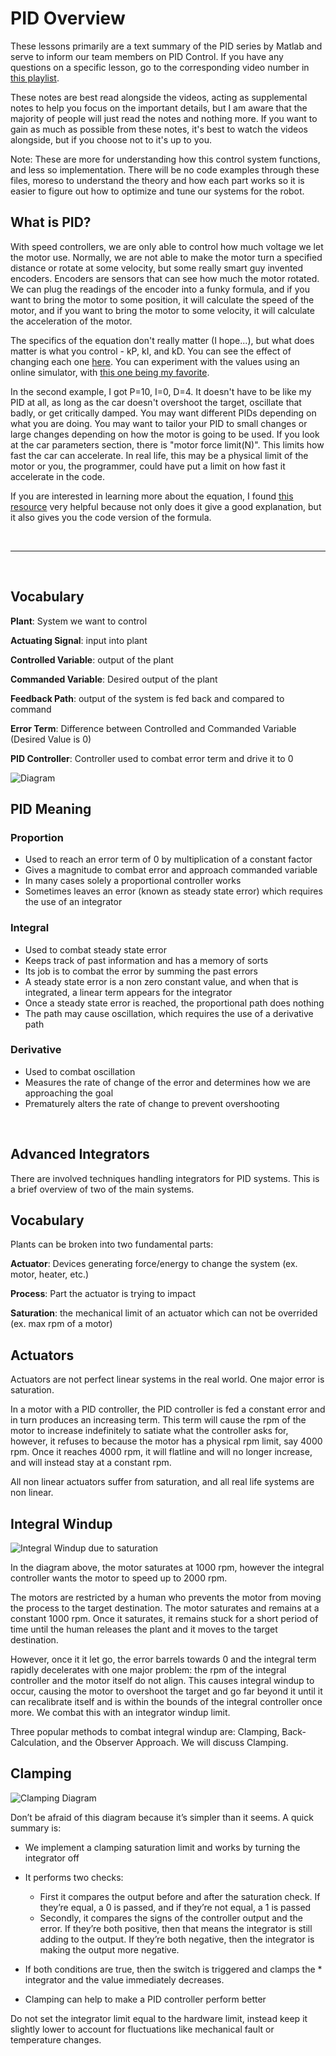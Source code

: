 # PID Overview

These lessons primarily are a text summary of the PID series by Matlab and serve to inform our team members on PID Control.
If you have any questions on a specific lesson, go to the corresponding video number in [this playlist](https://www.youtube.com/playlist?list=PLn8PRpmsu08pQBgjxYFXSsODEF3Jqmm-y).

These notes are best read alongside the videos, acting as supplemental notes to help you focus on the important details, but I am aware that the majority of people will just read the notes and nothing more. If you want to gain as much as possible from these notes, it's best to watch the videos alongside, but if you choose not to it's up to you.

Note: These are more for understanding how this control system functions, and less so implementation. There will be no code examples through these files, moreso to understand the theory and how each part works so it is easier to figure out how to optimize and tune our systems for the robot.

## What is PID?

With speed controllers, we are only able to control how much voltage we let the motor use. Normally, we are not able to make the motor turn a specified distance or rotate at some velocity, but some really smart guy invented encoders. Encoders are sensors that can see how much the motor rotated. We can plug the readings of the encoder into a funky formula, and if you want to bring the motor to some position, it will calculate the speed of the motor, and if you want to bring the motor to some velocity, it will calculate the acceleration of the motor.

The specifics of the equation don't really matter (I hope...), but what does matter is what you control - kP, kI, and kD.
You can see the effect of changing each one [here](https://www.youtube.com/watch?v=fusr9eTceEo&list=WL&index=2&t=0s).
You can experiment with the values using an online simulator, with [this one being my favorite](https://sites.google.com/site/fpgaandco/pid).

In the second example, I got P=10, I=0, D=4. It doesn't have to be like my PID at all, as long as the car doesn't overshoot the target, oscillate that badly, or get critically damped.
You may want different PIDs depending on what you are doing. You may want to tailor your PID to small changes or large changes depending on how the motor is going to be used.
If you look at the car parameters section, there is "motor force limit(N)". This limits how fast the car can accelerate. In real life, this may be a physical limit of the motor or you, the programmer, could have put a limit on how fast it accelerate in the code.

If you are interested in learning more about the equation, I found [this resource](http://robotsforroboticists.com/pid-control/) very helpful because not only does it give a good explanation, but it also gives you the code version of the formula.

<br>
<hr>
<br>

## Vocabulary

**Plant**: System we want to control

**Actuating Signal**: input into plant

**Controlled Variable**: output of the plant

**Commanded Variable**: Desired output of the plant

**Feedback Path**: output of the system is fed back and compared to command

**Error Term**: Difference between Controlled and Commanded Variable (Desired Value is 0)

**PID Controller**: Controller used to combat error term and drive it to 0

![Diagram](img/pid/Basic_PID_Diagram.jpg)

## PID Meaning

### Proportion

* Used to reach an error term of 0 by multiplication of a constant factor
* Gives a magnitude to combat error and approach commanded variable
* In many cases solely a proportional controller works
* Sometimes leaves an error (known as steady state error) which requires the use of an integrator

### Integral

* Used to combat steady state error
* Keeps track of past information and has a memory of sorts
* Its job is to combat the error by summing the past errors
* A steady state error is a non zero constant value, and when that is integrated, a linear term appears for the integrator
* Once a steady state error is reached, the proportional path does nothing
* The path may cause oscillation, which requires the use of a derivative path

### Derivative

* Used to combat oscillation
* Measures the rate of change of the error and determines how we are approaching the goal
* Prematurely alters the rate of change to prevent overshooting


<br>

## Advanced Integrators
There are involved techniques handling integrators for PID systems. This is a brief overview of two of the main systems.

## Vocabulary

Plants can be broken into two fundamental parts:

**Actuator**: Devices generating force/energy to change the system (ex. motor, heater, etc.)

**Process**: Part the actuator is trying to impact

**Saturation**: the mechanical limit of an actuator which can not be overrided (ex. max rpm of a motor)

## Actuators

Actuators are not perfect linear systems in the real world. One major error is saturation.

In a motor with a PID controller, the PID controller is fed a constant error and in turn produces an increasing term. This term will cause the rpm of the motor to increase indefinitely to satiate what the controller asks for, however, it refuses to because the motor has a physical rpm limit, say 4000 rpm. Once it reaches 4000 rpm, it will flatline and will no longer increase, and will instead stay at a constant rpm.

All non linear actuators suffer from saturation, and all real life systems are non linear.

## Integral Windup

![Integral Windup due to saturation](img/pid/Integral_Windup.jpg)

In the diagram above, the motor saturates at 1000 rpm, however the integral controller wants the motor to speed up to 2000 rpm.

The motors are restricted by a human who prevents the motor from moving the process to the target destination. The motor saturates and remains at a constant 1000 rpm. Once it saturates, it remains stuck for a short period of time until the human releases the plant and it moves to the target destination.

However, once it it let go, the error barrels towards 0 and the integral term rapidly decelerates with one major problem: the rpm of the integral controller and the motor itself do not align. This causes integral windup to occur, causing the motor to overshoot the target and go far beyond it until it can recalibrate itself and is within the bounds of the integral controller once more. We combat this with an integrator windup limit.

Three popular methods to combat integral windup are: Clamping, Back-Calculation, and the Observer Approach. We will discuss Clamping.

## Clamping

![Clamping Diagram](img/pid/Clamping_Diagram.jpg)

Don’t be afraid of this diagram because it’s simpler than it seems. A quick summary is:

* We implement a clamping saturation limit and works by turning the integrator off

* It performs two checks:
  * First it compares the output before and after the saturation check. If they’re equal, a 0 is passed, and if they’re not equal, a 1 is passed
  * Secondly, it compares the signs of the controller output and the error. If they’re both positive, then that means the integrator is still adding to the output. If they’re both negative, then the integrator is making the output more negative.

* If both conditions are true, then the switch is triggered and clamps the * integrator and the value immediately decreases.

* Clamping can help to make a PID controller perform better

Do not set the integrator limit equal to the hardware limit, instead keep it slightly lower to account for fluctuations like mechanical fault or temperature changes.